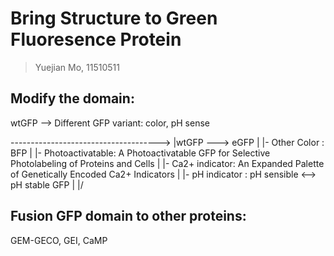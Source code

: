 # Bring Structure to Green Fluoresence Protein
> Yuejian Mo, 11510511

## Modify the domain:
wtGFP --> Different GFP variant: color, pH sense

------------------------------------->
 |wtGFP  ---> eGFP
 |
 |- Other Color     : BFP
 |
 |- Photoactivatable: A Photoactivatable GFP for Selective Photolabeling of Proteins and Cells
 | 
 |- Ca2+ indicator: An Expanded Palette of Genetically Encoded Ca2+ Indicators
 |
 |- pH indicator  : pH sensible <--> pH stable GFP
 |
\|/



## Fusion GFP domain to other proteins: 
GEM-GECO, GEI, CaMP

